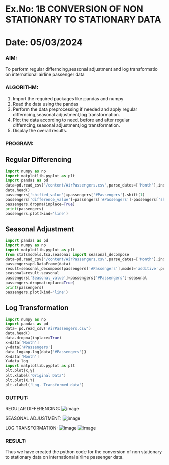 # Ex.No: 1B                     CONVERSION OF NON STATIONARY TO STATIONARY DATA
# Date: 05/03/2024

### AIM:
To perform regular differncing,seasonal adjustment and log transformatio on international airline passenger data
### ALGORITHM:
1. Import the required packages like pandas and numpy
2. Read the data using the pandas
3. Perform the data preprocessing if needed and apply regular differncing,seasonal adjustment,log transformation.
4. Plot the data according to need, before and after regular differncing,seasonal adjustment,log transformation.
5. Display the overall results.
### PROGRAM:
## Regular Differencing
```py
import numpy as np
import matplotlib.pyplot as plt
import pandas as pd
data=pd.read_csv("/content/AirPassengers.csv",parse_dates=['Month'],index_col='Month')
data.head()
passengers['shifted_value']=passengers['#Passengers'].shift(1)
passengers['difference_value']=passengers['#Passengers']-passengers['shifted_value']
passengers.dropna(inplace=True)
print(passengers)
passengers.plot(kind='line')
```

## Seasonal Adjustment
```py
import pandas as pd
import numpy as np
import matplotlib.pyplot as plt
from statsmodels.tsa.seasonal import seasonal_decompose
data=pd.read_csv("/content/AirPassengers.csv",parse_dates=['Month'],index_col='Month')
passengers=pd.DataFrame(data)
result=seasonal_decompose(passengers['#Passengers'],model='additive',period=1)
seasonal=result.seasonal
passengers['Seasonal_value']=passengers['#Passengers']-seasonal
passengers.dropna(inplace=True)
print(passengers)
passengers.plot(kind='line')
```
## Log Transformation
```py
import numpy as np
import pandas as pd
data= pd.read_csv('AirPassengers.csv')
data.head()
data.dropna(inplace=True)
x=data['Month']
y=data['#Passengers']
data_log=np.log(data['#Passengers'])
X=data['Month']
Y=data_log
import matplotlib.pyplot as plt
plt.plot(x,y)
plt.xlabel('Original Data')
plt.plot(X,Y)
plt.xlabel('Log- Transformed data')
```

### OUTPUT:

REGULAR DIFFERENCING:
![image](https://github.com/Vivekreddy8360/TSA_EXP1B/assets/94525701/e254bd66-541c-4c6b-ad70-55a6a16b1f19)



SEASONAL ADJUSTMENT:
![image](https://github.com/Vivekreddy8360/TSA_EXP1B/assets/94525701/4d0febe0-b100-456b-9a60-e6064f3bab15)


LOG TRANSFORMATION:
![image](https://github.com/Vivekreddy8360/TSA_EXP1B/assets/94525701/b33397ed-769e-4be4-9bbb-144dc4d61d81)
![image](https://github.com/Vivekreddy8360/TSA_EXP1B/assets/94525701/49a71ec2-d4bb-4ca2-91b8-e773e7d39acf)





### RESULT:
Thus we have created the python code for the conversion of non stationary to stationary data on international airline passenger
data.
